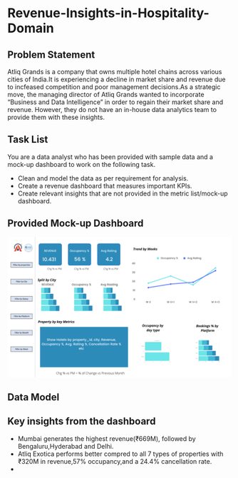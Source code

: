 # Revenue-Insights-in-Hospitality-Domain
## Problem Statement

Atliq Grands is a company that owns multiple hotel chains across various cities of India.It is experiencing a decline in market share and revenue due to incfeased competition and poor management decisions.As a strategic move, the managing director of Atliq Grands wanted to incorporate “Business and Data Intelligence” in order to regain their market share and revenue. However, they do not have an in-house data analytics team to provide them with these insights.

## Task List

You are a data analyst who has been provided with sample data and a mock-up dashboard to work on the following task.
* Clean and model the data as per requirement for analysis.
* Create a revenue dashboard that measures important KPIs.
* Create relevant insights that are not provided in the metric list/mock-up dashboard.

## Provided Mock-up Dashboard

![Image Alt](https://github.com/Nagarjun-Singh-R-U/Revenue-Insights-in-Hospitality-Domain/blob/ec62227d758b003427b9d121c78b3dcf7510c074/mock%20up%20dashboard_atliq%20grands.png)

## Data Model




## Key insights from the dashboard
* Mumbai generates the highest revenue(₹669M), followed by Bengaluru,Hyderabad and Delhi.
* Atliq Exotica performs better compred to all 7 types of properties with ₹320M in revenue,57% occupancy,and a 24.4% cancellation rate.
* 

